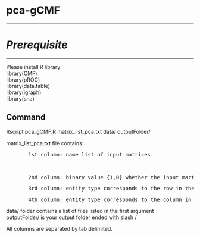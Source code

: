 # pca-gCMF
------------------------------

# *Prerequisite*
-------------------------------
Please install R library:<br/>
library(CMF)<br/>
library(pROC)<br/>
library(data.table)<br/>
library(igraph)<br/>
library(sna)<br/>


Command
--------------------------
Rscript pca_gCMF.R matrix_list_pca.txt data/ outputFolder/<br/>

matrix_list_pca.txt file contains:<br/>
<pre>       1st column: name list of input matrices. </pre><br/>
<pre>       2nd column: binary value {1,0} whether the input martrix file required PCA transformation.</pre>
<pre>       3rd column: entity type corresponds to the row in the matrix (entity type row index).</pre>
<pre>       4th column: entity type corresponds to the column in the matrix (entity type column index).</pre>
data/ folder contains a list of files listed in the first argument<br/>
outputFolder/ is your output folder ended with slash / <br/>

All columns are separated by tab delimited.<br/>
